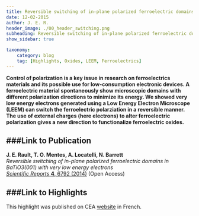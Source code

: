 ```yaml
---
title: Reversible switching of in-plane polarized ferroelectric domains
date: 12-02-2015
author: J. E. R.
header_image: ./00_header_switching.png
subheading: Reversible switching of in-plane polarized ferroelectric domains in BaTiO<sub>3</sub>(001).
show_sidebar: true

taxonomy:
    category: blog
    tag: [Highlights, Oxides, LEEM, Ferroelectrics]
---
```


**Control of polarization is a key issue in research on ferroelectrics materials and its possible use for low-consumption electronic devices. A ferroelectric material spontaneously show microscopic domains with different polarization directions to minimize its energy. We showed very low energy electrons generated using a Low Energy Electron Microscope (LEEM) can switch the ferroelectric polarziation in a reversible manner. The use of external charges (here electrons) to alter ferroelectric polarization gives a new direction to functionalize ferroelectric oxides.**

###Link to Publication
---

__J. E. Rault, T. O. Mentes, A. Locatelli, N. Barrett__  
*Reversible switching of in-plane polarized ferroelectric domains in BaTiO3(001) with very low energy electrons*  
[*Scientific Reports* **4**, 6792 (2014)](http://www.nature.com/srep/2014/141030/srep06792/full/srep06792.html) (Open Access)

###Link to Highlights
---

This highlight was published on CEA [website](http://iramis.cea.fr/spec/Phocea/Vie_des_labos/Ast/ast.php?t=fait_marquant&id_ast=2455) in French.
